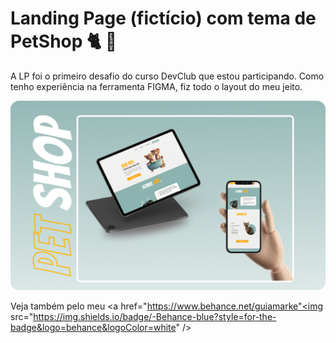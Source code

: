 <h1> Landing Page (fictício) com tema de PetShop 🐈 🐶  </h1> 
<p> A LP foi o primeiro desafio do curso DevClub que estou participando. Como tenho experiência na ferramenta FIGMA, fiz todo o layout do meu jeito. </p>

<img src="https://github.com/monikeag/LP-PetShop/blob/main/Imagens/PetShop%20capa.jpg?raw=true"/>

Veja também pelo meu <a href="https://www.behance.net/guiamarke"<img src="https://img.shields.io/badge/-Behance-blue?style=for-the-badge&logo=behance&logoColor=white" /></a>


